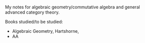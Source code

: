 My notes for algebraic geometry/commutative algebra and general advanced category theory. 

Books studied/to be studied:
- Algebraic Geometry, Hartshorne,
- AA